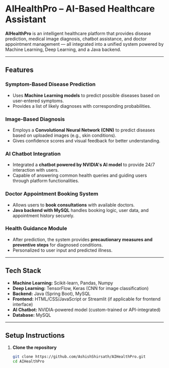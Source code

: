 # AIHealthPro – AI-Based Healthcare Assistant

**AIHealthPro** is an intelligent healthcare platform that provides disease prediction, medical image diagnosis, chatbot assistance, and doctor appointment management — all integrated into a unified system powered by Machine Learning, Deep Learning, and a Java backend.

---

## Features

### Symptom-Based Disease Prediction
- Uses **Machine Learning models** to predict possible diseases based on user-entered symptoms.
- Provides a list of likely diagnoses with corresponding probabilities.

### Image-Based Diagnosis
- Employs a **Convolutional Neural Network (CNN)** to predict diseases based on uploaded images (e.g., skin conditions).
- Gives confidence scores and visual feedback for better understanding.

### AI Chatbot Integration
- Integrated a **chatbot powered by NVIDIA's AI model** to provide 24/7 interaction with users.
- Capable of answering common health queries and guiding users through platform functionalities.

### Doctor Appointment Booking System
- Allows users to **book consultations** with available doctors.
- **Java backend with MySQL** handles booking logic, user data, and appointment history securely.

### Health Guidance Module
- After prediction, the system provides **precautionary measures and preventive steps** for diagnosed conditions.
- Personalized to user input and predicted illness.

---

## Tech Stack

- **Machine Learning:** Scikit-learn, Pandas, Numpy
- **Deep Learning:** TensorFlow, Keras (CNN for image classification)
- **Backend:** Java (Spring Boot), MySQL
- **Frontend:** HTML/CSS/JavaScript or Streamlit (if applicable for frontend interface)
- **AI Chatbot:** NVIDIA-powered model (custom-trained or API-integrated)
- **Database:** MySQL

---

## Setup Instructions

1. **Clone the repository**
   ```bash
   git clone https://github.com/AshishShirsath/AIHealthPro.git
   cd AIHealthPro

